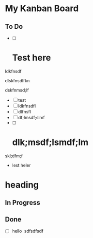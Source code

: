 # My Kanban Board

## To Do
- [ ] # Test here
ldkfnsdf

dlskfnsdlfkn

dskfnmsd;lf
- [ ] test
- [ ] ldkfnsdfl
- [ ] dlfnsfl
- [ ] df;lmsdf;slmf
- [ ] # dlk;msdf;lsmdf;lm

skl;dfm;f
- lest
heler

# heading


## In Progress


## Done
- [ ] hello
 sdfsdfsdf
